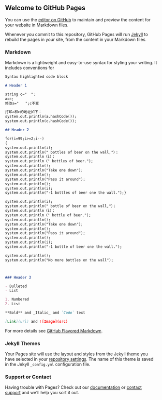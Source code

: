 ## Welcome to GitHub Pages

You can use the [editor on GitHub](https://github.com/Edmundjustchen/edmundgithub.com/edit/master/index.md) to maintain and preview the content for your website in Markdown files.

Whenever you commit to this repository, GitHub Pages will run [Jekyll](https://jekyllrb.com/) to rebuild the pages in your site, from the content in your Markdown files.

### Markdown

Markdown is a lightweight and easy-to-use syntax for styling your writing. It includes conventions for

```markdown
Syntax highlighted code block

# Header 1

string c="  ";
a=c;
修改a="   ";c不变

打印a和c的地址如下：
system.out.println(a.hashCode());
system.out.println(c.hashCode());

## Header 2

for(i=99;i>=2;i--)
{
system.out.println(i);
system.out.println(" bottles of beer on the wall,"）；
system.out.println（i）；
system.out.println（" bottles of beer.");
system.out.println();
system.out.println("Take one down");
system.out.println();
system.out.println("Pass it around");
system.out.println();
system.out.println(i);
system.out.println("-1 bottles of beer one the wall.");}

system.out.println(i);
system.out.println(" bottle of beer on the wall,"）；
system.out.println（i）；
system.out.println（" bottle of beer.");
system.out.println();
system.out.println("Take one down");
system.out.println();
system.out.println("Pass it around");
system.out.println();
system.out.println(i);
system.out.println("-1 bottle of beer one the wall.");

system.out.println();
system.out.println("No more bottles on the wall");



### Header 3

- Bulleted
- List

1. Numbered
2. List

**Bold** and _Italic_ and `Code` text

[Link](url) and ![Image](src)
```

For more details see [GitHub Flavored Markdown](https://guides.github.com/features/mastering-markdown/).

### Jekyll Themes

Your Pages site will use the layout and styles from the Jekyll theme you have selected in your [repository settings](https://github.com/Edmundjustchen/edmundgithub.com/settings). The name of this theme is saved in the Jekyll `_config.yml` configuration file.

### Support or Contact

Having trouble with Pages? Check out our [documentation](https://help.github.com/categories/github-pages-basics/) or [contact support](https://github.com/contact) and we’ll help you sort it out.
